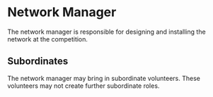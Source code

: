 # Network Manager

The network manager is responsible for designing and installing the
network at the competition.

## Subordinates

The network manager may bring in subordinate volunteers.  These
volunteers may not create further subordinate roles.
